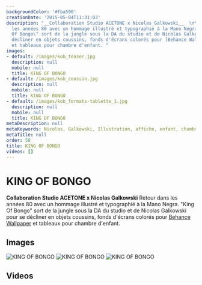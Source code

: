```yaml
---
backgroundColor: '#fba590'
creationDate: '2015-05-04T11:31:03'
description: "__Collaboration Studio ACETONE x Nicolas Galkowski__  \r\nRetour dans
  les années 80 avec un hommage illustré et typographié à la Mano Negra.  \r\n\"King
  Of Bongo\" sort de la jungle sous la DA du studio et de Nicolas Galkowski pour se
  décliner en objets coussins, fonds d'écrans colorés pour [Behance Wallpaper](https://itunes.apple.com/fr/app/wallpaper-by-behance/id885319628?mt=12)
  et tableaux pour chambre d'enfant. "
images:
- default: /images/kob_teaser.jpg
  description: null
  mobile: null
  title: KING OF BONGO
- default: /images/kob_coussin.jpg
  description: null
  mobile: null
  title: KING OF BONGO
- default: /images/kob_formats-tablette_1.jpg
  description: null
  mobile: null
  title: KING OF BONGO
metaDescription: null
metaKeywords: Nicolas, Galkowski, Illustration, affiche, enfant, chambre, coussin
metaTitle: null
order: 58
title: KING OF BONGO
videos: []
---
```


# KING OF BONGO

__Collaboration Studio ACETONE x Nicolas Galkowski__
Retour dans les années 80 avec un hommage illustré et typographié à la Mano Negra.
"King Of Bongo" sort de la jungle sous la DA du studio et de Nicolas Galkowski pour se décliner en objets coussins, fonds d'écrans colorés pour [Behance Wallpaper](https://itunes.apple.com/fr/app/wallpaper-by-behance/id885319628?mt=12) et tableaux pour chambre d'enfant.

## Images

![KING OF BONGO](/images/kob_teaser.jpg)
![KING OF BONGO](/images/kob_coussin.jpg)
![KING OF BONGO](/images/kob_formats-tablette_1.jpg)

## Videos
